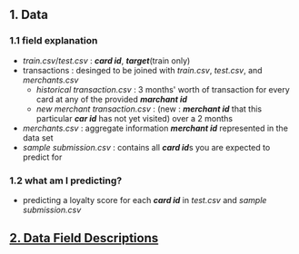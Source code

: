 ## 1. Data

### 1.1 field explanation

- *train.csv*/*test.csv* : ***card id***, ***target***(train only)
- transactions : desinged to be joined with *train.csv*, *test.csv*, and *merchants.csv*
  - *historical transaction.csv* : 3 months' worth of transaction for every card at any of the provided ***marchant id***
  - *new merchant transaction.csv* : (new : ***merchant id*** that this particular ***car id*** has not yet visited) over a 2 months
- *merchants.csv* : aggregate information ***merchant id*** represented in the data set
- *sample submission.csv* : contains all ***card id***s you are expected to predict for

### 1.2 what am I predicting?

- predicting a loyalty score for each ***card id*** in *test.csv* and *sample submission.csv*

## [2. Data Field Descriptions](./Data_Dictionary.xlsx)
